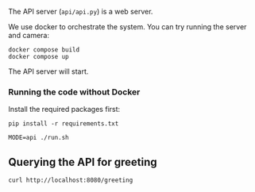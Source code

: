 The API server (`api/api.py`) is a web server.

We use docker to orchestrate the system.  You can try running the server and camera:
   
```
docker compose build
docker compose up
```

The API server will start.
### Running the code without Docker

Install the required packages first:
```
pip install -r requirements.txt
```

```
MODE=api ./run.sh
```

## Querying the API for greeting
```
curl http://localhost:8080/greeting
```
